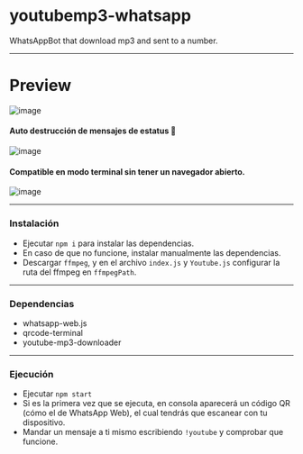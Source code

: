 # youtubemp3-whatsapp
WhatsAppBot that download mp3 and sent to a number.

---

# Preview

![image](https://user-images.githubusercontent.com/47652130/127727129-65f8361d-9325-43e6-bc97-5666bf9bfb8e.png)

#### Auto destrucción de mensajes de estatus 🙂

![image](https://user-images.githubusercontent.com/47652130/127727144-2c759121-ccb7-45db-919f-de707ac949a1.png)

#### Compatible en modo terminal sin tener un navegador abierto.

![image](https://user-images.githubusercontent.com/47652130/127727152-224b274f-aac8-4c73-bf06-10111f2c1a58.png)


---

### Instalación

- Ejecutar `npm i` para instalar las dependencias.
- En caso de que no funcione, instalar manualmente las dependencias.
- Descargar `ffmpeg`, y en el archivo `index.js` y `Youtube.js` configurar la ruta del ffmpeg en `ffmpegPath`.

---

### Dependencias

- whatsapp-web.js
- qrcode-terminal
- youtube-mp3-downloader

---

### Ejecución

- Ejecutar `npm start`
- Si es la primera vez que se ejecuta, en consola aparecerá un código QR (cómo el de WhatsApp Web), el cual tendrás que escanear con tu dispositivo.
- Mandar un mensaje a ti mismo escribiendo `!youtube` y comprobar que funcione.
